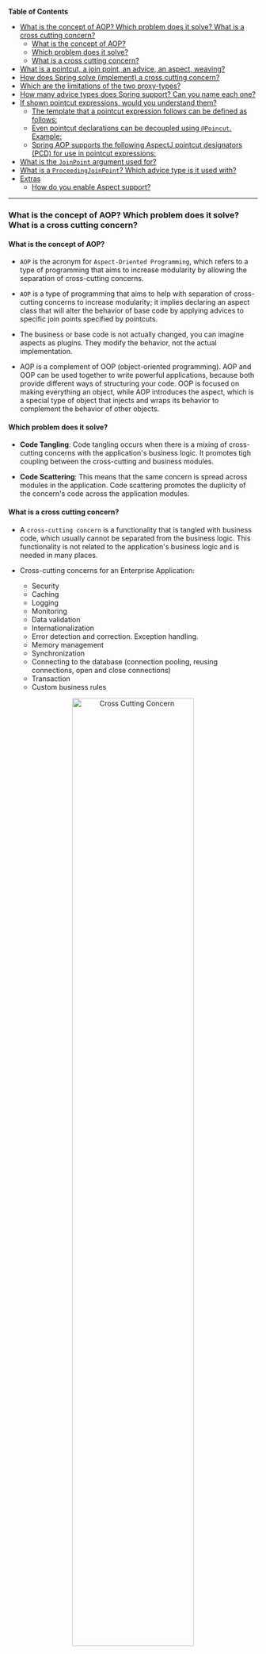 <!-- markdown-toc start - Don't edit this section. Run M-x markdown-toc-refresh-toc -->
**Table of Contents**

- [What is the concept of AOP? Which problem does it solve? What is a cross cutting concern?](#what-is-the-concept-of-aop-which-problem-does-it-solve-what-is-a-cross-cutting-concern)
    - [What is the concept of AOP?](#what-is-the-concept-of-aop)
    - [Which problem does it solve?](#which-problem-does-it-solve)
    - [What is a cross cutting concern?](#what-is-a-cross-cutting-concern)
- [What is a pointcut, a join point, an advice, an aspect, weaving?](#what-is-a-pointcut-a-join-point-an-advice-an-aspect-weaving)
- [How does Spring solve (implement) a cross cutting concern?](#how-does-spring-solve-implement-a-cross-cutting-concern)
- [Which are the limitations of the two proxy-types?](#which-are-the-limitations-of-the-two-proxy-types)
- [How many advice types does Spring support? Can you name each one?](#how-many-advice-types-does-spring-support-can-you-name-each-one)
- [If shown pointcut expressions, would you understand them?](#if-shown-pointcut-expressions-would-you-understand-them)
    - [The template that a pointcut expression follows can be defined as follows:](#the-template-that-a-pointcut-expression-follows-can-be-defined-as-follows)
    - [Even pointcut declarations can be decoupled using `@Poincut`. Example:](#even-pointcut-declarations-can-be-decoupled-using-poincut-example)
    - [Spring AOP supports the following AspectJ pointcut designators (PCD) for use in pointcut expressions:](#spring-aop-supports-the-following-aspectj-pointcut-designators-pcd-for-use-in-pointcut-expressions)
- [What is the `JoinPoint` argument used for?](#what-is-the-joinpoint-argument-used-for)
- [What is a `ProceedingJoinPoint`? Which advice type is it used with?](#what-is-a-proceedingjoinpoint-which-advice-type-is-it-used-with)
- [Extras](#extras)
    - [How do you enable Aspect support?](#how-do-you-enable-aspect-support)

<!-- markdown-toc end -->

----------

### What is the concept of AOP? Which problem does it solve? What is a cross cutting concern?

#### What is the concept of AOP?
- `AOP` is the acronym for `Aspect-Oriented Programming`, which refers to a type of programming that aims to increase modularity by allowing the separation of cross-cutting concerns.

- `AOP` is a type of programming that aims to help with separation of cross-cutting concerns to increase modularity; it implies declaring an aspect class that will alter the behavior of base code by applying advices to specific join points specified by pointcuts.

- The business or base code is not actually changed, you can imagine aspects as plugins. They modify the behavior, not the actual implementation.

- AOP is a complement of OOP (object-oriented programming). AOP and OOP can be used together to write powerful applications, because both provide different ways of structuring your code. OOP is focused on making everything an object, while AOP introduces the aspect, which is a special type of object that injects and wraps its behavior to complement the behavior of other objects.

#### Which problem does it solve?

- **Code Tangling**: Code tangling occurs when there is a mixing of cross-cutting concerns with the application's business logic. It promotes tigh coupling between the cross-cutting and business modules.

- **Code Scattering**: This means that the same concern is spread across modules in the application. Code scattering promotes the duplicity of the concern's code across the application modules.

#### What is a cross cutting concern?

- A `cross-cutting concern` is a functionality that is tangled with business code, which usually cannot be separated from the business logic. This functionality is not related to the application's business logic and is needed in many places.

- Cross-cutting concerns for an Enterprise Application:
  - Security
  - Caching
  - Logging
  - Monitoring
  - Data validation
  - Internationalization
  - Error detection and correction. Exception handling.
  - Memory management
  - Synchronization
  - Connecting to the database (connection pooling, reusing connections, open and close connections)
  - Transaction
  - Custom business rules

<p align="center">
  <img src="img/cross-cutting-concern.png" alt="Cross Cutting Concern" width="70%"/>
</p>

-----------

### What is a pointcut, a join point, an advice, an aspect, weaving?

- `Aspect` : A class containing code specific to a cross-cutting concern. A class declaration is recognized in Spring as an aspect if it is annotated with the `@Aspect` annotation. A module that encapsulates pointcuts and advice.

- `Weaving` : A synonym for this word is interlacing, but in software the synonym is linking and it refers to aspects being combined with other types of objects to create an advised object. This can be done at compile time (using the AspectJ compiler, for example), load time, or at runtime. 
  - **Spring AOP, like other pure Java AOP frameworks, performs weaving at RUNTIME.**

- `Join Point` : A point during the execution of a program, such as the execution of a method or the handling of an exception. I. In Spring AOP, a join point is *always* a method execution. Basically, the join point marks the execution point where aspect behavior and target behavior join.

- `Target object`: An object to which the aspect applies.

- `Target method`: the advised method.

- `Advice`: The action taken by an aspect at a join point. In Spring AOP, there are multiple advice types. See below.

- `Pointcut`: A predicate used to identify join points. Advice definitions are associated with a pointcut expression and the advice will execute on any join point matching the pointcut expression. Pointcut expressions are defined using AspectJ Pointcut Expression Language3 Pointcut expressions can be defined as arguments for Advice annotations or as arguments for the @Pointcut annotation.

- `Introduction`: Declaring additional methods, fields, interfaces being implemented, and annotations on behalf of another type. Spring AOP allows this using a suite of AspectJ @Declare* annotations that are part of the aspectjrt library.

- `AOP proxy`: The object created by AOP to implement the aspect contracts. In Spring proxy objects can be JDK dynamic proxies or CGLIB proxies. By default, the proxy objects are JDK dynamic proxies, and the object being proxied must implement an interface that is also implemented by the proxy object. But a library like CGLIB can create proxies by subclassing, so an interface is not needed.

-----------

### How does Spring solve (implement) a cross cutting concern?

- The Spring AOP framework is a complement to the current version of `AspectJ` and contains many annotations that can develop and configure aspects using Java code, but the Spring development team knows and recognizes its limitations. For example, it cannot advise fine-grained objects such as domain objects. Spring AOP functionality is based on AspectJ which is why when Spring AOP libraries are used, `aspectjweaver` and `aspectjrt` must be added to the application classpath.

- Spring AOP cannot advise objects that are not managed by the Spring container. AspectJ does that. Spring AOP uses dynamic proxies for aspect weaving, so the bytecode of the target object is not affected in any way. This is a specific of the Java language; once a class has been compiled, its code can no longer be changed. The target object is effectively wrapped at runtime into a generated object that either implements the same interfaces that the target object class does, or extends the class of the target object.

- Spring AOP is also non-invasive; it was developed to keep AOP components decoupled from application components.

- In spring aop, if the target object implements an interface, it defaults to using the standard `JDK Dynamic proxies`, and this behavior can be overridden to force the use `CGLIB proxies` instead. 

-----------

### Which are the limitations of the two proxy-types?
- Overview of `CGLIB Proxies`:
  - Generate a new class that subclasses the target class and wrap the target object at runtime.
  
- Overview of `JDK Dynamic Proxies`:
  - Generate a new class that implements the same interface as target class and wrap the target object at runtime.

- Common limitations for both proxies:
  - Does not support self-invocations. Self-invocation is where one method of the object invokes another method on the same object.

- Limitations of `CGLIB Proxies` are:
  - Requires the class of the proxied object to be **non-final**. Subclasses cannot be created from `final` classes.
  - Requires methods in the proxied object to be **non-final**. `Final` methods cannot be overridden.
  - CGLIB proxies intercept only `public` method calls! `protected` and `package` methods may be interceptable but not recommended.
    - https://docs.spring.io/spring-framework/docs/current/reference/html/core.html#beans-factory-scopes-other-injection-proxies
    - https://docs.spring.io/spring-framework/docs/current/reference/html/core.html#aop-pointcuts-designators
  - Requires a third-party library. Not built into the Java language and thus require a library. The CGLIB library has been included into Spring, so when using the Spring framework, no additional library is required.

- Limitations of `JDK Dynamic Proxies` are:
  - Class for which a proxy is to be created must implement an **interface**.
  - Can only intercept the methods that are in *interface*. If the implemented object has additional methods not in **interface**, they will not be intercepted.
  - Can only intercept `public` and `default` methods.
    - Starting with Java 8, interfaces can be declared to contain private and default methods. For obvious reasons, related to their access modifier, private methods are not proxied. Default methods are methods that are declared in the interface, so that classes implementing the interface don’t have to. They are inherited by the classes, so they are proxied just like any normal method, with the specific behavior being executed before the call being forwarded to the target object.

- Benefits of `CGLIB Proxies` are:
  - Target class does not need to implement an interface.

- Benefits of `JDK Dynamic Proxies` are:
  - Programming to interface is recommended.
  - It leverages native functionality in the JDK language.
  - JDK Dynamic Proxy can proxy **final** classes and **public final** methods.

-----------

### How many advice types does Spring support? Can you name each one?

- `@Before` advice: Methods annotated with `@Before` that will execute before the join point. These methods do not prevent the execution of the target method unless they throw an exception.

- `@AfterReturning` advice: Methods annotated with `@AfterReturning` that will execute after a join point completes normally, meaning that the target method returns normally without throwing an exception.
    - Use attribute `returning` to bind result returned by target method.

- `@AfterThrowing` advice: Methods annotated with `@AfterThrowing` that will execute after a join point execution ends by throwing an exception.
    - Use attribute `throwing` to bind the exception thrown by target method.

- `@After` (finally) advice: Methods annotated with `@After` that will execute after a join point execution, no matter how the execution ended.

- `@Around` advice: Methods annotated with `@Around` intercept the target method and surround the join point. This is the most powerful type of advice since can perform custom behavior before and after the invocation. It has the responsibility of choosing to perform the invocation or return its own value, and it provides the option of stopping the propagation of an exception.

-----------

### If shown pointcut expressions, would you understand them?

#### The template that a pointcut expression follows can be defined as follows:

`execution(public * com.apress.cems.repos.*.JdbcPersonRepo+.findById(..))`

`execution([method visibility] [return type] [package].[class].[method name]([parameters]) [throws exceptions])`

The expression can contain wildcards like `+` and `*` and can be made of multiple expressions concatenated by boolean operators such as `&&`, `||`, and so forth. The `*` wildcard replaces any group of characters when used to match pieces of package names, classes, and methods, and a single character when used to match method parameters. The `+` wildcard specifies that the method to advise can also be found in subclasses identified by `[FullClassName]` criteria. The `+` wildcard works in a similar way when the criteria used is an interface and the pointcut expression matches the methods in all implementations.

The `[ReturnType]` is mandatory. If the return type is not a criterion, just use `*`. If it is missing the application crashes at boot time throwing an `java.lang.IllegalArgumentException` with a message explaining that the pointcut is not well-formed.

• The `[Modifers]` is NOT mandatory and if not specified, defaults to `public`.

• The `[MethodName]` is NOT mandatory, meaning no exception will be thrown at boot time. But if unspecified, the join point where to execute the advice won’t be identified. It’s safe to say that if you want to define a technically useful pointcut expression you need to specify it.

• The `[Arguments]` is mandatory. If it is missing the application crashes at boot time throwing a `java.lang.IllegalArgumentException` with a message explaining that the pointcut is not well formed. If the arguments are not a criterion, just use `(..)` which matches a method with 0 or many arguments. If you want the match to be done on a method with no arguments, use `()`. If you want the match to be done on a method with a single argument, use `(*)`.


#### Even pointcut declarations can be decoupled using `@Poincut`. Example:

``` java
public interface PersonService {
    Person save(Person person);
}

public class PointcutContainer {
    @Pointcut("execution (* com.apress.cems.aop.service.*Service+.save(..)) && args(person) && target(service)")
    public void beforeSavePointcut(Person person, PersonService service){}
}

@Aspect
@Component
public class PersonMonitor {
    private static final Logger logger = LoggerFactory.getLogger(PersonMonitor.class);

    private static final String[] SPECIAL_CHARS = new String[]{"$", "#", "&", "%"};

    @Before("com.apress.cems.aop.PointcutContainer.beforeSavePointcut(person,service)")
    public void beforeSave(JoinPoint joinPoint, Person person, PersonService service) {
        
        logger.info("[beforeSave]: ---> Target object {}", service.getClass());
        logger.info("[beforeSave]: ---> first name {}, last name {}", person.getFirstName(), person.getLastName());

        if (StringUtils.indexOfAny(person.getFirstName(), SPECIAL_CHARS) != -1 ||
            StringUtils.indexOfAny(person.getLastName(), SPECIAL_CHARS) != -1) {
            throw new IllegalArgumentException("Text contains weird characters!");
        }
    }
}
```

#### Spring AOP supports the following AspectJ pointcut designators (PCD) for use in pointcut expressions:

- `execution`: For matching method execution join points. This is the primary pointcut designator to use when working with Spring AOP.

- `within`: Limits matching to join points within certain types (the execution of a method declared within a matching type when using Spring AOP).

- `this`: Limits matching to join points (the execution of methods when using Spring AOP) where the bean reference (Spring AOP proxy) is an instance of the given type.

- `target`: Limits matching to join points (the execution of methods when using Spring AOP) where the target object (application object being proxied) is an instance of the given type.

- `args`: Limits matching to join points (the execution of methods when using Spring AOP) where the arguments are instances of the given types.

- `@target`: Limits matching to join points (the execution of methods when using Spring AOP) where the class of the executing object has an annotation of the given type.

- `@args`: Limits matching to join points (the execution of methods when using Spring AOP) where the runtime type of the actual arguments passed have annotations of the given types.

- `@within`: Limits matching to join points within types that have the given annotation (the execution of methods declared in types with the given annotation when using Spring AOP).

- `@annotation`: Limits matching to join points where the subject of the join point (the method being run in Spring AOP) has the given annotation.

-----------

### What is the `JoinPoint` argument used for?

`JoinPoint` provides reflective access to the state available at a given join point, like method parameters, return value, or thrown exception. It also provides all static information about the method itself.

It must be the **first** parameter of the advice method.

The `JoinPoint` interface provides a number of useful methods:

- `getArgs()`: Returns the method arguments.

- `getThis()`: Returns the proxy object.

- `getTarget()`: Returns the target object.

- `getSignature()`: Returns a description of the method that is being advised.

- `toString()`: Prints a useful description of the method being advised.

`JoinPoint.StaticPart` contains only the static information about a join point.

-----------

### What is a `ProceedingJoinPoint`? Which advice type is it used with?

It's a special `JoinPoint` used by `@Around` advice.

`@Around` advice runs "around" a matched method’s execution. It has the opportunity to do work both before and after the method runs and to determine when, how, and even if the method actually gets to run at all.

The first parameter of the `@Around` advice method **MUST** be of type `ProceedingJoinPoint`. Within the body of the advice, calling `proceed()` on the `ProceedingJoinPoint` causes the underlying method to execute. The proceed method may also be called passing in an `Object[]` - the values in the array will be used as the arguments to the method execution when it proceeds.

Note that proceed may be invoked once, many times, or not at all within the body of the around advice, all of these are quite legal.

Example (caching method return):
``` java
import org.aspectj.lang.annotation.Aspect;
import org.aspectj.lang.annotation.Around;
import org.aspectj.lang.ProceedingJoinPoint;

@Aspect
public class AroundExample {
    // Inject cache object

    @Around("execution(* com.xyz.myapp.service.*.cached*(..))")
    public Object cacheMethodReturn(ProceedingJoinPoint joinPoint) throws Throwable {
        // Get cache based on target method's arguments
        Object cached = cache.get(joinPoint.getArgs());

        if (cached != null) {
            return cached;
        }

        Object result = joinPoint.proceed();
        cache.put(joinPoint.getArgs(), result);

        return retVal;
    }

}
```

----------

## Extras

### How do you enable Aspect support?

To enable aspect support, the `@Configuration` class must be annotated with `@EnableAspectJAutoProxy`.

Add `@Aspect` and `@Component` on class that contains pointcuts and advice.
